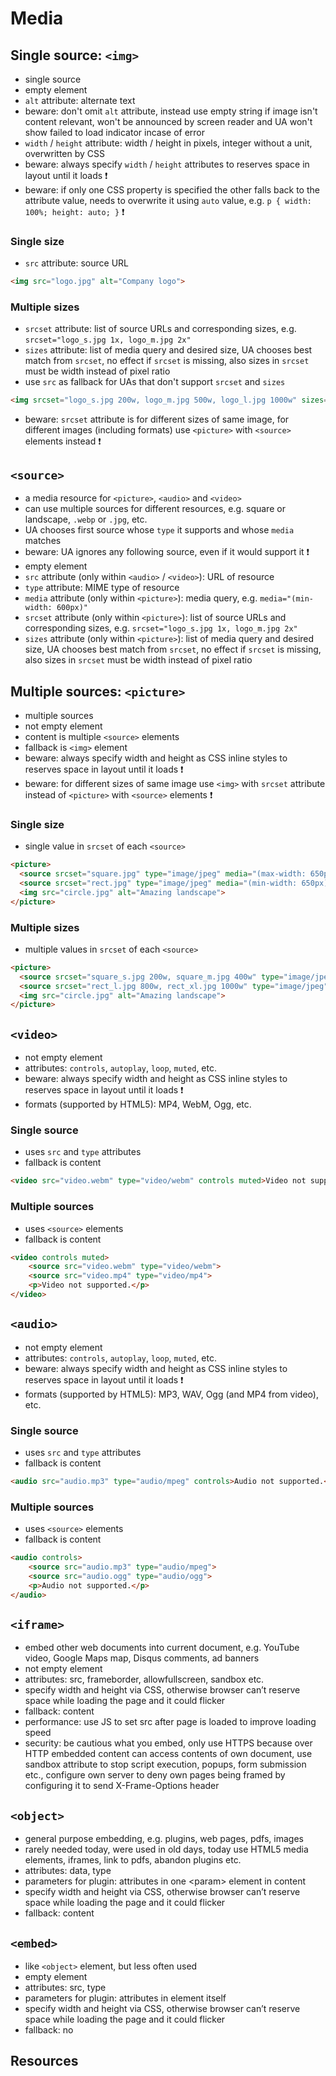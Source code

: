 # Media



## Single source: `<img>`

- single source
- empty element
- `alt` attribute: alternate text
- beware: don't omit `alt` attribute, instead use empty string if image isn't content relevant, won't be announced by screen reader and UA won't show failed to load indicator incase of error 
- `width` / `height` attribute: width / height in pixels, integer without a unit, overwritten by CSS
- beware: always specify `width` / `height` attributes to reserves space in layout until it loads ❗️
- beware: if only one CSS property is specified the other falls back to the attribute value, needs to overwrite it using `auto` value, e.g. `p { width: 100%; height: auto; }` ❗️

### Single size

- `src` attribute: source URL

```html
<img src="logo.jpg" alt="Company logo">
```

### Multiple sizes

- `srcset` attribute: list of source URLs and corresponding sizes, e.g. `srcset="logo_s.jpg 1x, logo_m.jpg 2x"`
- `sizes` attribute: list of media query and desired size, UA chooses best match from `srcset`, no effect if `srcset` is missing, also sizes in `srcset` must be width instead of pixel ratio
- use `src` as fallback for UAs that don't support `srcset` and `sizes`

```html
<img srcset="logo_s.jpg 200w, logo_m.jpg 500w, logo_l.jpg 1000w" sizes="(max-width: 600px) 200px, 50vw" alt="Company logo" src="logo_s.jpg">
```

- beware: `srcset` attribute is for different sizes of same image, for different images (including formats) use `<picture>` with `<source>` elements instead ❗️



## `<source>`

- a media resource for `<picture>`, `<audio>` and `<video>`
- can use multiple sources for different resources, e.g. square or landscape, `.webp` or `.jpg`, etc.
- UA chooses first source whose `type` it supports and whose `media` matches
- beware: UA ignores any following source, even if it would support it ❗️
- empty element
- `src` attribute (only within `<audio>` / `<video>`): URL of resource
- `type` attribute: MIME type of resource
- `media` attribute (only within `<picture>`): media query, e.g. `media="(min-width: 600px)"`
- `srcset` attribute (only within `<picture>`): list of source URLs and corresponding sizes, e.g. `srcset="logo_s.jpg 1x, logo_m.jpg 2x"`
- `sizes` attribute (only within `<picture>`): list of media query and desired size, UA chooses best match from `srcset`, no effect if `srcset` is missing, also sizes in `srcset` must be width instead of pixel ratio



## Multiple sources: `<picture>`

- multiple sources
- not empty element
- content is multiple `<source>` elements
- fallback is `<img>` element
- beware: always specify width and height as CSS inline styles to reserves space in layout until it loads ❗️
- beware: for different sizes of same image use `<img>` with `srcset` attribute instead of `<picture>` with `<source>` elements ❗️

### Single size

- single value in `srcset` of each `<source>`

```html
<picture>
  <source srcset="square.jpg" type="image/jpeg" media="(max-width: 650px)">
  <source srcset="rect.jpg" type="image/jpeg" media="(min-width: 650px)">
  <img src="circle.jpg" alt="Amazing landscape">
</picture>
```

### Multiple sizes

- multiple values in `srcset` of each `<source>`

```html
<picture>
  <source srcset="square_s.jpg 200w, square_m.jpg 400w" type="image/jpeg" media="(max-width: 650px)">
  <source srcset="rect_l.jpg 800w, rect_xl.jpg 1000w" type="image/jpeg" media="(min-width: 650px)">
  <img src="circle.jpg" alt="Amazing landscape">
</picture>
```



## `<video>`

- not empty element
- attributes: `controls`, `autoplay`, `loop`, `muted`, etc.
- beware: always specify width and height as CSS inline styles to reserves space in layout until it loads ❗️
- formats (supported by HTML5): MP4, WebM, Ogg, etc.

### Single source

- uses `src` and `type` attributes
- fallback is content

```html
<video src="video.webm" type="video/webm" controls muted>Video not supported.</video>
```

### Multiple sources

- uses `<source>` elements
- fallback is content

```html
<video controls muted>
    <source src="video.webm" type="video/webm">
    <source src="video.mp4" type="video/mp4">
    <p>Video not supported.</p>
</video>
```



## `<audio>`

- not empty element
- attributes: `controls`, `autoplay`, `loop`, `muted`, etc.
- beware: always specify width and height as CSS inline styles to reserves space in layout until it loads ❗️
- formats (supported by HTML5): MP3, WAV, Ogg (and MP4 from video), etc.

### Single source

- uses `src` and `type` attributes
- fallback is content

```html
<audio src="audio.mp3" type="audio/mpeg" controls>Audio not supported.</audio>
```

### Multiple sources

- uses `<source>` elements
- fallback is content

```html
<audio controls>
    <source src="audio.mp3" type="audio/mpeg">
    <source src="audio.ogg" type="audio/ogg">
    <p>Audio not supported.</p>
</audio>
```



## `<iframe>`

- embed other web documents into current document, e.g. YouTube video, Google Maps map, Disqus comments, ad banners
- not empty element
- attributes: src, frameborder, allowfullscreen, sandbox etc.
- specify width and height via CSS, otherwise browser can’t reserve space while loading the page and it could flicker
- fallback: content
- performance: use JS to set src after page is loaded to improve loading speed
- security: be cautious what you embed, only use HTTPS because over HTTP embedded content can access contents of own document, use sandbox attribute to stop script execution, popups, form submission etc., configure own server to deny own pages being framed by configuring it to send X-Frame-Options header



## `<object>`

- general purpose embedding, e.g. plugins, web pages, pdfs, images
- rarely needed today, were used in old days, today use HTML5 media elements, iframes, link to pdfs, abandon plugins etc.
- attributes: data, type
- parameters for plugin: attributes in one \<param\> element in content
- specify width and height via CSS, otherwise browser can’t reserve space while loading the page and it could flicker
- fallback: content



## `<embed>`

- like `<object>` element, but less often used
- empty element
- attributes: src, type
- parameters for plugin: attributes in element itself
- specify width and height via CSS, otherwise browser can’t reserve space while loading the page and it could flicker
- fallback: no



## Resources